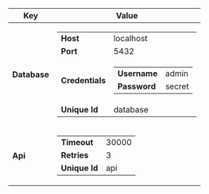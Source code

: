 <div class="table-container">
    <table>
        <thead>
        <tr>
            <th>Key</th>
            <th>Value</th>
        </tr>
        </thead>
        <tbody>
        <tr>
            <td><b>Database</b></td>
            <td>
                <div class="table-container">
                    <table>
                        <tbody>
                        <tr>
                            <td><b>Host</b></td>
                            <td>
                                localhost
                                    </td>
                        </tr>
                        <tr>
                            <td><b>Port</b></td>
                            <td>
                                5432
                                    </td>
                        </tr>
                        <tr>
                            <td><b>Credentials</b></td>
                            <td>
                                <div class="table-container">
                                    <table>
                                        <tbody>
                                        <tr>
                                            <td><b>Username</b></td>
                                            <td>
                                                admin
                                                    </td>
                                        </tr>
                                        <tr>
                                            <td><b>Password</b></td>
                                            <td>
                                                secret
                                                    </td>
                                        </tr>
                                        </tbody>
                                    </table>
                                </div>
                            </td>
                        </tr>
                        <tr>
                            <td><b>Unique Id</b></td>
                            <td>
                                database
                                    </td>
                        </tr>
                        </tbody>
                    </table>
                </div>
            </td>
        </tr>
        <tr>
            <td><b>Api</b></td>
            <td>
                <div class="table-container">
                    <table>
                        <tbody>
                        <tr>
                            <td><b>Timeout</b></td>
                            <td>
                                30000
                                    </td>
                        </tr>
                        <tr>
                            <td><b>Retries</b></td>
                            <td>
                                3
                                    </td>
                        </tr>
                        <tr>
                            <td><b>Unique Id</b></td>
                            <td>
                                api
                                    </td>
                        </tr>
                        </tbody>
                    </table>
                </div>
            </td>
        </tr>
        </tbody>
    </table>
</div>
